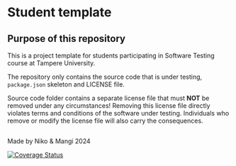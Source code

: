 # Student template

## Purpose of this repository

This is a project template for students participating in Software Testing course
at Tampere University.

The repository only contains the source code that is under testing, `package.json` skeleton
and LICENSE file.

Source code folder contains a separate license file that must **NOT** be removed under any circumstances!
Removing this license file directly violates terms and conditions of the software under testing.
Individuals who remove or modify the license file will also carry the consequences.

##

Made by Niko & Mangi 2024

[![Coverage Status](https://coveralls.io/repos/github/ThePalvikinkku/COMP.SE.200.Chewie/badge.svg?branch=main)](https://coveralls.io/github/ThePalvikinkku/COMP.SE.200.Chewie?branch=main)